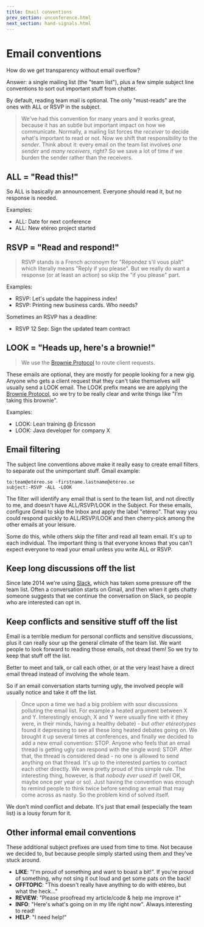 ```yaml
---
title: Email conventions
prev_section: unconference.html
next_section: hand-signals.html
---
```


Email conventions
=================

How do we get transparency without email overflow?

Answer: a single mailing list (the "team list"), plus a few simple subject line conventions to sort out important stuff from chatter.

By default, reading team mail is optional. The only "must-reads" are the ones with ALL or RSVP in the subject.

> We've had this convention for many years and it works great, because it has an subtle but important impact on how we communicate. Normally, a mailing list forces the *receiver* to decide what's important to read or not. Now we shift that responsibility to the *sender*. Think about it: every email on the team list involves *one sender* and *many receivers*, right? So we save a lot of time if we burden the sender rather than the receivers.

ALL = "Read this!"
------------------

So ALL is basically an announcement. Everyone should read it, but no response is needed.

Examples:

-   ALL: Date for next conference
-   ALL: New etéreo project started

RSVP = "Read and respond!"
-------------------------

> RSVP stands is a French acronoym for "Répondez s'il vous plaît" which literally means "Reply if you please". But we really do want a response (or at least an action) so skip the "if you please" part.

Examples:

-   RSVP: Let's update the happiness index!
-   RSVP: Printing new business cards. Who needs?

Sometimes an RSVP has a deadline:

-   RSVP 12 Sep: Sign the updated team contract

LOOK = "Heads up, here's a brownie!"
---------------------------------

> We use the [Brownie Protocol](brownie-protocol.html) to route client requests.

These emails are optional, they are mostly for people looking for a new gig. Anyone who gets a client request that they can't take themselves will usually send a LOOK email. The LOOK prefix means we are applying the [Brownie Protocol](brownie-protocol.html), so we try to be really clear and write things like "I'm taking this brownie".

Examples:

-   LOOK: Lean training @ Ericsson
-   LOOK: Java developer for company X

Email filtering
---------------

The subject line conventions above make it really easy to create email filters to separate out the unimportant stuff. Gmail example:

    to:team@etéreo.se -firstname.lastname@etéreo.se
    subject:-RSVP -ALL -LOOK

The filter will identify any email that is sent to the team list, and not directly to me, and doesn't have ALL/RSVP/LOOK in the Subject. For these emails, configure Gmail to skip the Inbox and apply the label "etéreo". That way you could respond quickly to ALL/RSVP/LOOK and then cherry-pick among the other emails at your leisure.

Some do this, while others skip the filter and read all team email. It's up to each individual. The important thing is that everyone knows that you can't expect everyone to read your email unless you write ALL or RSVP.

Keep long discussions off the list
----------------------------------

Since late 2014 we're using [Slack](http://www.slack.com), which has taken some pressure off the team list. Often a conversation starts on Gmail, and then when it gets chatty someone suggests that we continue the conversation on Slack, so people who are interested can opt in.

Keep conflicts and sensitive stuff off the list
-----------------------------------------------

Email is a terrible medium for personal conflicts and sensitive discussions, plus it can really sour up the general climate of the team list. We want people to look forward to reading those emails, not dread them! So we try to keep that stuff off the list.

Better to meet and talk, or call each other, or at the very least have a direct email thread instead of involving the whole team.

So if an email conversation starts turning ugly, the involved people will usually notice and take it off the list.

> Once upon a time we had a big problem with sour discussions polluting the email list. For example a heated argument between X and Y. Interestingly enough, X and Y were usually fine with it (they were, in their minds, having a healthy debate) - but *other etéreotypes* found it depressing to see all these long heated debates going on. We brought it up several times at conferences, and finally we decided to add a new email convention: STOP. Anyone who feels that an email thread is getting ugly can respond with the single word: STOP. After that, the thread is considered dead - no one is allowed to send anything on that thread. It's up to the interested parties to contact each other directly. We were pretty proud of this simple rule. The interesting thing, however, is that *nobody ever used it*! (well OK, maybe once per year or so). Just having the convention was enough to remind people to think twice before sending an email that may come across as nasty. So the problem kind of solved itself.

We don't mind conflict and debate. It's just that email (especially the team list) is a lousy forum for it.

Other informal email conventions
--------------------------------

These additional subject prefixes are used from time to time. Not because we decided to, but because people simply started using them and they've stuck around.

-   **LIKE**: "I'm proud of something and want to boast a bit!". If you're proud of something, why not sing it out loud and get some pats on the back!
-   **OFFTOPIC**: "This doesn't really have anything to do with etéreo, but what the heck..."
-   **REVIEW**: "Please proofread my article/code & help me improve it"
-   **INFO**: "Here's what's going on in my life right now". Always interesting to read!
-   **HELP**: "I need help!"
